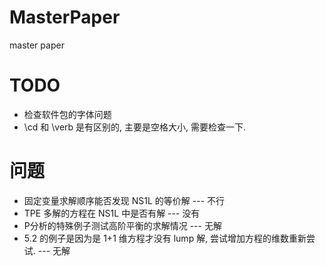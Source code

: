 # MasterPaper
master paper

# TODO
+ 检查软件包的字体问题
+ \cd 和 \verb 是有区别的, 主要是空格大小, 需要检查一下. 

# 问题
+ 固定变量求解顺序能否发现 NS1L 的等价解 --- 不行
+ TPE 多解的方程在 NS1L 中是否有解 ---  没有
+ P分析的特殊例子测试高阶平衡的求解情况 --- 无解
+ 5.2 的例子是因为是 1+1 维方程才没有 lump 解, 尝试增加方程的维数重新尝试. --- 无解

